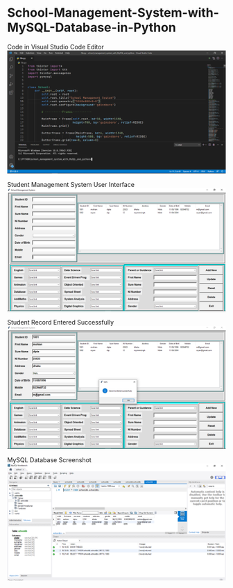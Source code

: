 # School-Management-System-with-MySQL-Database-in-Python

Code in Visual Studio Code Editor
![](screenshots/Screenshot%20(38).png)
</br>

Student Management System User Interface
![](screenshots/Screenshot%20(37).png)


Student Record Entered Successfully
![](screenshots/Screenshot%20(36).png)

MySQL Database Screenshot
![](screenshots/Screenshot%20(35).png)
